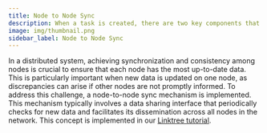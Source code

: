 ```yaml
---
title: Node to Node Sync
description: When a task is created, there are two key components that must be uploaded to the Koii Network to initiate the task.
image: img/thumbnail.png
sidebar_label: Node to Node Sync
---
```


In a distributed system, achieving synchronization and consistency among nodes is crucial to ensure that each node has the most up-to-date data. This is particularly important when new data is updated on one node, as discrepancies can arise if other nodes are not promptly informed. To address this challenge, a node-to-node sync mechanism is implemented. This mechanism typically involves a data sharing interface that periodically checks for new data and facilitates its dissemination across all nodes in the network. This concept is implemented in our [Linktree tutorial](/develop/task-tutorials/linktree-task/data-sharing). 